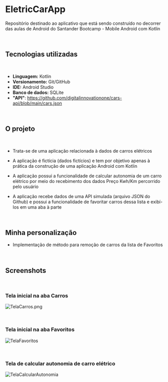 # EletricCarApp

Repositório destinado ao aplicativo que está sendo construído no decorrer das aulas de Android do Santander Bootcamp - Mobile Android com Kotlin

<br>

## Tecnologias utilizadas

<br>

* **Linguagem:** Kotlin
* **Versionamento:** Git/GitHub
* **IDE:** Android Studio
* **Banco de dados:** SQLite
* **"API"**: https://github.com/digitalinnovationone/cars-api/blob/main/cars.json

<br>

## O projeto

<br>

* Trata-se de uma aplicação relacionada à dados de carros elétricos
- A aplicação é fictícia (dados fictícios) e tem por objetivo apenas à prática da construção de uma aplicação Android com Kotlin
* A aplicação possui a funcionalidade de calcular autonomia de um carro elétrico por meio do recebimento dos dados Preço Kwh/Km percorrido pelo usuário
- A aplicação recebe dados de uma API simulada (arquivo JSON do Github) e possui a funcionalidade de favoritar carros dessa lista e exibí-los em uma aba à parte

<br> 

## Minha personalização

* Implementação de método para remoção de carros da lista de Favoritos

<br>

## Screenshots

<br>

### Tela inicial na aba Carros
![TelaCarros.png](https://github.com/jessicaraissapessoa/EletricCarApp/assets/103599234/f941342d-2859-4589-8a27-c90a0dad6f3e)

<br>

### Tela inicial na aba Favoritos
![TelaFavoritos](https://github.com/jessicaraissapessoa/EletricCarApp/assets/103599234/deb41da7-81ad-41db-ac65-acf1852dbc59)

<br>

### Tela de calcular autonomia de carro elétrico
![TelaCalcularAutonomia](https://github.com/jessicaraissapessoa/EletricCarApp/assets/103599234/0f85eba4-1cb1-4b24-88bd-08381e9029f3)

